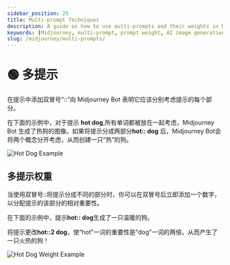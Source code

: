 ```yaml
---
sidebar_position: 25
title: Multi-prompt Techniques
description: A guide on how to use multi-prompts and their weights in Midjourney Bot.
keywords: [Midjourney, multi-prompt, prompt weight, AI image generation, hot dog example]
slug: /midjourney/multi-prompts/
---
```

# 🟢 多提示

在提示中添加双冒号“::”向 Midjourney Bot 表明它应该分别考虑提示的每个部分。

在下面的示例中，对于提示 **hot dog**,所有单词都被放在一起考虑，Midjourney Bot 生成了热狗的图像。如果将提示分成两部分**hot:: dog** 后，Midjourney Bot会将两个概念分开考虑，从而创建一只“热”的狗。

![Hot Dog Example](https://cdn.jsdelivr.net/gh/donttal/imgbed/img/109f046ad8ae1b470d5f4091d48418e8.png)

## 多提示权重

当使用双冒号::将提示分成不同的部分时，你可以在双冒号后立即添加一个数字，以分配提示的该部分的相对重要性。

在下面的示例中，提示**hot:: dog**生成了一只温暖的狗。

将提示更改**hot::2 dog**，使“hot”一词的重要性是“dog”一词的两倍，从而产生了一只火热的狗！

![Hot Dog Weight Example](https://cdn.jsdelivr.net/gh/donttal/imgbed/img/98cd841e1cc07eb7b19fc72d1c03e936.png)